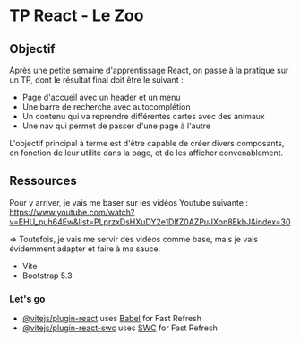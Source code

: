 # TP React - Le Zoo

## Objectif
Après une petite semaine d'apprentissage React, on passe à la pratique sur un TP, dont le résultat final doit être le suivant : 
 - Page d'accueil avec un header et un menu
 - Une barre de recherche avec autocomplétion
 - Un contenu qui va reprendre différentes cartes avec des animaux
 - Une nav qui permet de passer d'une page à l'autre

 L'objectif principal à terme est d'être capable de créer divers composants, en fonction de leur utilité dans la page, et de les afficher convenablement.

## Ressources
Pour y arriver, je vais me baser sur les vidéos Youtube suivante : https://www.youtube.com/watch?v=EHU_puh64Ew&list=PLprzxDsHXuDY2e1DlfZ0AZPuJXon8EkbJ&index=30

=> Toutefois, je vais me servir des vidéos comme base, mais je vais évidemment adapter et faire à ma sauce.
 - Vite
 - Bootstrap 5.3

### Let's go


- [@vitejs/plugin-react](https://github.com/vitejs/vite-plugin-react/blob/main/packages/plugin-react/README.md) uses [Babel](https://babeljs.io/) for Fast Refresh
- [@vitejs/plugin-react-swc](https://github.com/vitejs/vite-plugin-react-swc) uses [SWC](https://swc.rs/) for Fast Refresh
